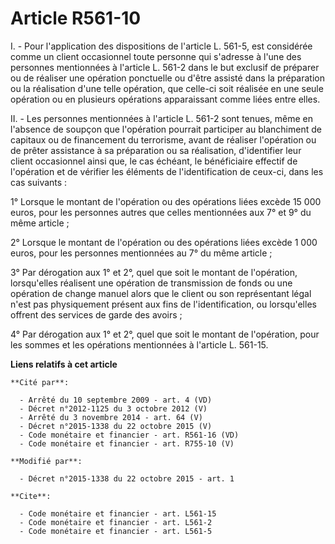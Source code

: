 # Article R561-10

I. - Pour l'application des dispositions de l'article L. 561-5, est considérée comme un client occasionnel toute personne qui
s'adresse à l'une des personnes mentionnées à l'article L. 561-2 dans le but exclusif de préparer ou de réaliser une
opération ponctuelle ou d'être assisté dans la préparation ou la réalisation d'une telle opération, que celle-ci soit
réalisée en une seule opération ou en plusieurs opérations apparaissant comme liées entre elles. 

II. - Les personnes mentionnées à l'article L. 561-2 sont tenues, même en l'absence de soupçon que l'opération pourrait
participer au blanchiment de capitaux ou de financement du terrorisme, avant de réaliser l'opération ou de prêter assistance
à sa préparation ou sa réalisation, d'identifier leur client occasionnel ainsi que, le cas échéant, le bénéficiaire effectif
de l'opération et de vérifier les éléments de l'identification de ceux-ci, dans les cas suivants : 

1° Lorsque le montant de l'opération ou des opérations liées excède 15 000 euros, pour les personnes autres que celles
mentionnées aux 7° et 9° du même article ; 

2° Lorsque le montant de l'opération ou des opérations liées excède 1 000 euros, pour les personnes mentionnées au 7° du même
article ; 

3° Par dérogation aux 1° et 2°, quel que soit le montant de l'opération, lorsqu'elles réalisent une opération de transmission
de fonds ou une opération de change manuel alors que le client ou son représentant légal n'est pas physiquement présent aux
fins de l'identification, ou lorsqu'elles offrent des services de garde des avoirs ; 

4° Par dérogation aux 1° et 2°, quel que soit le montant de l'opération, pour les sommes et les opérations mentionnées à
l'article L. 561-15.

**Liens relatifs à cet article**

	**Cité par**:

	  - Arrêté du 10 septembre 2009 - art. 4 (VD)
	  - Décret n°2012-1125 du 3 octobre 2012 (V)
	  - Arrêté du 3 novembre 2014 - art. 64 (V)
	  - Décret n°2015-1338 du 22 octobre 2015 (V)
	  - Code monétaire et financier - art. R561-16 (VD)
	  - Code monétaire et financier - art. R755-10 (V)

	**Modifié par**:

	  - Décret n°2015-1338 du 22 octobre 2015 - art. 1

	**Cite**:

	  - Code monétaire et financier - art. L561-15
	  - Code monétaire et financier - art. L561-2
	  - Code monétaire et financier - art. L561-5
